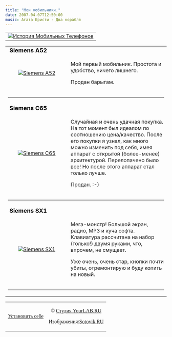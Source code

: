```yaml
---
title: "Мои мобильники."
date: 2007-04-07T12:50:00
music: Агата Кристи - Два корабля
---
```


<DIV align=center><TABLE cellSpacing=0 cellPadding=5 border=0><TBODY><TR><TD><CENTER><A href="http://www.yourlab.ru/"><IMG alt="История Мобильных Телефонов" src="http://www.yourlab.ru/istmob.png" border=0></A></CENTER></TD></TR></TBODY></TABLE><TABLE cellSpacing=0 cellPadding=0 border=0><TBODY><TR><TD colSpan=2><FONT size=+1><NOBR><A style="COLOR: black; TEXT-DECORATION: none" href="http://www.sotovik.ru/catalog/phones/siemens/a52.html" target=_blank> <STRONG>Siemens A52</STRONG></A></NOBR></FONT><TR><TD align=middle width=180>

<A title="мобильные телефоны Siemens A52" href="http://www.sotovik.ru/catalog/phones/siemens/a52.html" target=_blank border="0"><IMG alt="Siemens A52" src="http://img.sotovik.ru/netcat_files/168_73.jpg" border=0></A>



</TD><TD width=*><P>Мой первый мобильник. Простота и удобство, ничего лишнего.<P>Продан барыгам.</P></TD></TR><TR><TD width=398 colSpan=2><HR color=#000000 noShade SIZE=1></TD></TR><TR><TD colSpan=2><FONT size=+1><NOBR><A style="COLOR: black; TEXT-DECORATION: none" href="http://www.sotovik.ru/catalog/phones/siemens/c65.html" target=_blank> <STRONG>Siemens C65</STRONG></A></NOBR></FONT><TR><TD align=middle width=180>

<A title="мобильные телефоны Siemens C65" href="http://www.sotovik.ru/catalog/phones/siemens/c65.html" target=_blank border="0"><IMG alt="Siemens C65" src="http://img.sotovik.ru/netcat_files/168_870.jpg" border=0></A>



</TD><TD width=*><P>Случайная и очень удачная покупка. На тот момент был идеалом по соотношению цена/качество. После его покупки я узнал, как много можно изменить под себя, имея аппарат с открытой (более-менее) архитектурой. Перелопачено было все! Но после этого аппарат стал только лучше.<P>Продан. :-)</P></TD></TR><TR><TD width=398 colSpan=2><HR color=#000000 noShade SIZE=1></TD></TR><TR><TD colSpan=2><FONT size=+1><NOBR><A style="COLOR: black; TEXT-DECORATION: none" href="http://www.sotovik.ru/catalog/phones/siemens/sx1.html" target=_blank> <STRONG>Siemens SX1</STRONG></A></NOBR></FONT><TR><TD align=middle width=180>

<A title="мобильные телефоны Siemens SX1" href="http://www.sotovik.ru/catalog/phones/siemens/sx1.html" target=_blank border="0"><IMG alt="Siemens SX1" src="http://img.sotovik.ru/netcat_files/168_146.jpg" border=0></A>



</TD><TD width=*><P>Мега-монстр! Большой экран, радио, МР3 и куча софта. Клавиатура рассчитана на набор (только!) двумя руками, что, впрочем, не смущает.<P>Уже очень, очень стар, кнопки почти убиты, отремонтирую и буду копить на новый.</P></TD></TR><TR><TD width=398 colSpan=2><HR color=#000000 noShade SIZE=1></TD></TR></TBODY></TABLE><TABLE cellSpacing=0 cellPadding=5 border=0><TBODY><TR><TD><P align=center><FONT face=Tahoma><A title="установить себе историю моих мобильных" href="http://www.yourlab.ru/mobiles.shtml" target=_blank>Установить себе</A></FONT></P></TD><TD><P align=center><FONT face=Tahoma>© <A href="http://www.yourlab.ru/" target=_blank>Студия YourLAB.RU</A></FONT><FONT face=Tahoma>

Изображения:<A href="http://www.sotovik.ru/" target=_blank>Sotovik.RU</A></FONT></P></TD></TR></TBODY></TABLE></DIV>
